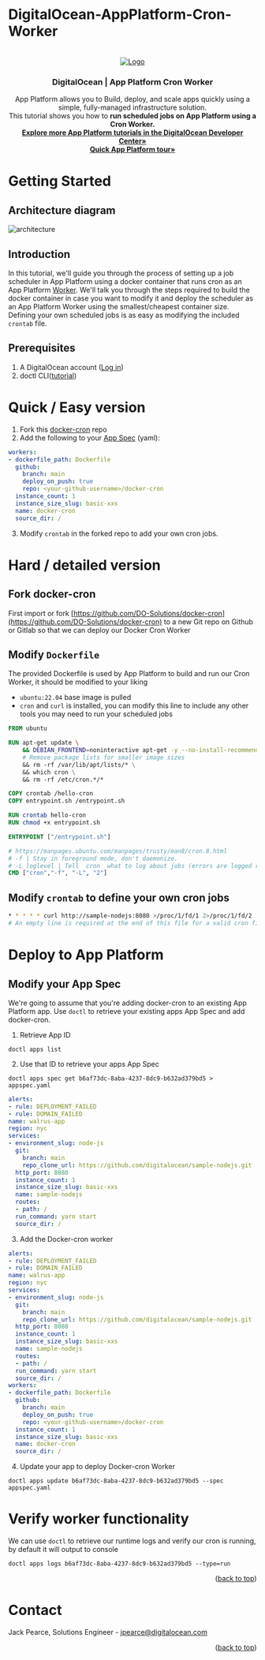 # DigitalOcean-AppPlatform-Cron-Worker
<!-- <div id="top"></div> -->
<!--
*** Thanks for checking out the Best-README-Template. If you have a suggestion
*** that would make this better, please fork the repo and create a pull request
*** or simply open an issue with the tag "enhancement".
*** Don't forget to give the project a star!
*** Thanks again! Now go create something AMAZING! :D
-->


<!-- PROJECT LOGO -->
<br />
<div align="center">
  <a href="https://digitalocean.com/">
    <img src="./assets/DO_Logo-Blue.png" alt="Logo" >
  </a>

<h3 align="center">DigitalOcean | App Platform Cron Worker</h3>

  <p align="center">
    App Platform allows you to Build, deploy, and scale apps quickly using a simple, fully-managed infrastructure solution.
    <br>This tutorial shows you how to <b>run scheduled jobs on App Platform using a Cron Worker.</b>
    <br />
    <a href="https://docs.digitalocean.com/developer-center/app-platform/"><strong>Explore more App Platform tutorials in the DigitalOcean Developer Center»</strong></a>
    <br />
    <a href="https://www.digitalocean.com/product-tours/app-platform"><strong>Quick App Platform tour»</strong></a>
  
  </p>
</div>

# Getting Started


## Architecture diagram
![architecture](./assets/cron-architecture.png)

## Introduction

In this tutorial, we'll guide you through the process of setting up a job scheduler in App Platform using a docker container that runs cron as an App Platform [Worker](https://docs.digitalocean.com/products/app-platform/how-to/manage-workers/). We'll talk you through the steps required to build the docker container in case you want to modify it and deploy the scheduler as an App Platform Worker using the smallest/cheapest container size. Defining your own scheduled jobs is as easy as modifying the included `crontab` file.


## Prerequisites

1. A DigitalOcean account ([Log in](https://cloud.digitalocean.com/login))
2. doctl CLI([tutorial](https://docs.digitalocean.com/reference/doctl/how-to/install/))

# Quick / Easy version

1. Fork this [docker-cron](https://github.com/DO-Solutions/docker-cron) repo
2. Add the following to your [App Spec](https://docs.digitalocean.com/products/app-platform/reference/app-spec/) (yaml):

```yaml
workers:
- dockerfile_path: Dockerfile
  github:
    branch: main
    deploy_on_push: true
    repo: <your-github-username>/docker-cron
  instance_count: 1
  instance_size_slug: basic-xxs
  name: docker-cron
  source_dir: /
```

3. Modify `crontab` in the forked repo to add your own cron jobs.

# Hard / detailed version

## Fork docker-cron

First import or fork [https://github.com/DO-Solutions/docker-cron](https://github.com/DO-Solutions/docker-cron) to a new Git repo on Github or Gitlab so that we can deploy our Docker Cron Worker

## Modify `Dockerfile`
The provided Dockerfile is used by App Platform to build and run our Cron Worker, it should be modified to your liking

* `ubuntu:22.04` base image is pulled
* `cron` and `curl` is installed, you can modify this line to include any other tools you may need to run your scheduled jobs

```Dockerfile
FROM ubuntu

RUN apt-get update \
    && DEBIAN_FRONTEND=noninteractive apt-get -y --no-install-recommends install -y cron curl \
    # Remove package lists for smaller image sizes
    && rm -rf /var/lib/apt/lists/* \
    && which cron \
    && rm -rf /etc/cron.*/*

COPY crontab /hello-cron
COPY entrypoint.sh /entrypoint.sh

RUN crontab hello-cron
RUN chmod +x entrypoint.sh

ENTRYPOINT ["/entrypoint.sh"]

# https://manpages.ubuntu.com/manpages/trusty/man8/cron.8.html
# -f | Stay in foreground mode, don't daemonize.
# -L loglevel | Tell  cron  what to log about jobs (errors are logged regardless of this value) as the sum of the following values:
CMD ["cron","-f", "-L", "2"]
```

## Modify `crontab` to define your own cron jobs

```sh
* * * * * curl http://sample-nodejs:8080 >/proc/1/fd/1 2>/proc/1/fd/2
# An empty line is required at the end of this file for a valid cron file.

```


# Deploy to App Platform
## Modify your App Spec
We're going to assume that you're adding docker-cron to an existing App Platform app. Use `doctl` to retrieve your existing apps App Spec and add docker-cron.

1. Retrieve App ID

`doctl apps list`

2. Use that ID to retrieve your apps App Spec

`doctl apps spec get b6af73dc-8aba-4237-8dc9-b632ad379bd5 > appspec.yaml`

```yaml
alerts:
- rule: DEPLOYMENT_FAILED
- rule: DOMAIN_FAILED
name: walrus-app
region: nyc
services:
- environment_slug: node-js
  git:
    branch: main
    repo_clone_url: https://github.com/digitalocean/sample-nodejs.git
  http_port: 8080
  instance_count: 1
  instance_size_slug: basic-xxs
  name: sample-nodejs
  routes:
  - path: /
  run_command: yarn start
  source_dir: /
  ```
  
3. Add the Docker-cron worker

```yaml
alerts:
- rule: DEPLOYMENT_FAILED
- rule: DOMAIN_FAILED
name: walrus-app
region: nyc
services:
- environment_slug: node-js
  git:
    branch: main
    repo_clone_url: https://github.com/digitalocean/sample-nodejs.git
  http_port: 8080
  instance_count: 1
  instance_size_slug: basic-xxs
  name: sample-nodejs
  routes:
  - path: /
  run_command: yarn start
  source_dir: /
workers:
- dockerfile_path: Dockerfile
  github:
    branch: main
    deploy_on_push: true
    repo: <your-github-username>/docker-cron
  instance_count: 1
  instance_size_slug: basic-xxs
  name: docker-cron
  source_dir: /
  ```
  
4. Update your app to deploy Docker-cron Worker
 
`doctl apps update b6af73dc-8aba-4237-8dc9-b632ad379bd5 --spec appspec.yaml`

# Verify worker functionality
We can use `doctl` to retrieve our runtime logs and verify our cron is running, by default it will output to console

`doctl apps logs b6af73dc-8aba-4237-8dc9-b632ad379bd5 --type=run`


<p align="right">(<a href="#top">back to top</a>)</p>



<!-- USAGE EXAMPLES -->



<!-- CONTACT -->
# Contact

Jack Pearce, Solutions Engineer - jpearce@digitalocean.com

<p align="right">(<a href="#top">back to top</a>)</p>
